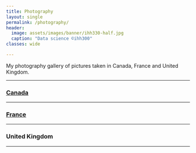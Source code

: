```yaml
---
title: Photography
layout: single
permalink: /photography/
header:
  image: assets/images/banner/ihh330-half.jpg
  caption: "Data science ©ihh300"
classes: wide

---
```

My photography gallery of pictures taken in Canada, France and United Kingdom.

---------------------------------------------------------------------------------

### [Canada](https://ihh300.github.io/photography/canada/)

---------------------------------------------------------------------------------

### [France](https://ihh300.github.io/photography/france/)

---------------------------------------------------------------------------------

### United Kingdom

---------------------------------------------------------------------------------
